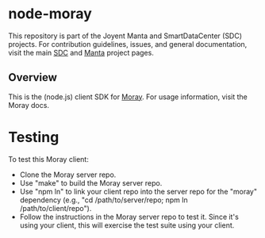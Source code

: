 <!--
    This Source Code Form is subject to the terms of the Mozilla Public
    License, v. 2.0. If a copy of the MPL was not distributed with this
    file, You can obtain one at http://mozilla.org/MPL/2.0/.
-->

<!--
    Copyright (c) 2014, Joyent, Inc.
-->

# node-moray

This repository is part of the Joyent Manta and SmartDataCenter (SDC) projects.
For  contribution guidelines, issues, and general documentation, visit the main
[SDC](http://github.com/joyent/sdc) and [Manta](http://github.com/joyent/manta)
project pages.

## Overview

This is the (node.js) client SDK for [Moray](https://github.com/joyent/moray).
For usage information, visit the Moray docs.


# Testing

To test this Moray client:

- Clone the Moray server repo.
- Use "make" to build the Moray server repo.
- Use "npm ln" to link your client repo into the server repo for the "moray"
  dependency (e.g., "cd /path/to/server/repo; npm ln /path/to/client/repo").
- Follow the instructions in the Moray server repo to test it.  Since it's using
  your client, this will exercise the test suite using your client.
